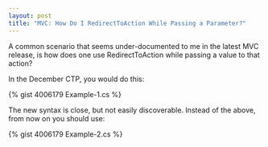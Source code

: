 ```yaml
--- 
layout: post
title: "MVC: How Do I RedirectToAction While Passing a Parameter?"
---
```


A common scenario that seems under-documented to me in the latest MVC release, is how does one use RedirectToAction while passing a value to that action?

In the December CTP, you would do this:

{% gist 4006179 Example-1.cs %}

The new syntax is close, but not easily discoverable. Instead of the above, from now on you should use:

{% gist 4006179 Example-2.cs %}